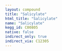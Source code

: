 ```yaml
---
layout: compound
title: "Salicylate"
html_title: "Salicylate"
name: "Salicylate"
kegg_id: C00805
native: false
indirect_only: true
indirect_via: C12305
---
```

